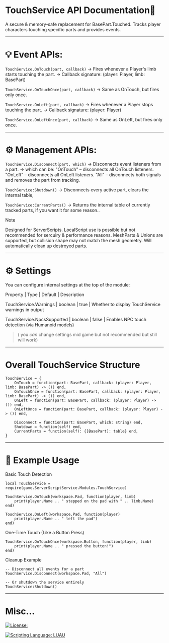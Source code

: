 # TouchService API Documentation📕
A secure & memory-safe replacement for BasePart.Touched. 
Tracks player characters touching specific parts and provides events.
    
---
# 💡 Event APIs:

`TouchService.OnTouch(part, callback)`
  → Fires whenever a Player's limb starts touching the part.
  → Callback signature: (player: Player, limb: BasePart)

`TouchService.OnTouchOnce(part, callback)`
  → Same as OnTouch, but fires only once.

`TouchService.OnLeft(part, callback)`
  → Fires whenever a Player stops touching the part.
  → Callback signature: (player: Player)

`TouchService.OnLeftOnce(part, callback)`
  → Same as OnLeft, but fires only once.
  
---
# ⚙️ Management APIs:

`TouchService.Disconnect(part, which)`
  → Disconnects event listeners from a part.
  → which can be:
"OnTouch" – disconnects all OnTouch listeners.
"OnLeft"  – disconnects all OnLeft listeners.
"All"     – disconnects both signals and removes the part from tracking.

`TouchService:Shutdown()`
  → Disconnects every active part, clears the internal table,

`TouchService:CurrentParts()`
  → Returns the internal table of currently tracked parts, if you want it for some reason..
  
  
>[!Note]
>Designed for ServerScripts. LocalScript use is possible but not recommended for sercuiry & performance reasons.
>MeshParts & Unions are supported, but collision shape may not match the mesh geometry.
>Will automatically clean up destroyed parts.

---
# ⚙️ Settings
You can configure internal settings at the top of the module:

Property | Type | Default | Description

TouchService.Warnings | boolean | true | Whether to display TouchService warnings in output

TouchService.NpcsSupported | boolean | false | Enables NPC touch detection (via Humanoid models)

>( you *can* change settings mid game but not recommended but still will work)

---
# Overall TouchService Structure

```Luau
TouchService = {
	OnTouch = function(part: BasePart, callback: (player: Player, limb: BasePart) -> ()) end,
	OnTouchOnce = function(part: BasePart, callback: (player: Player, limb: BasePart) -> ()) end,
	OnLeft = function(part: BasePart, callback: (player: Player) -> ()) end,
	OnLeftOnce = function(part: BasePart, callback: (player: Player) -> ()) end,

	Disconnect = function(part: BasePart, which: string) end,
	Shutdown = function(self) end,
	CurrentParts = function(self): {[BasePart]: table} end,
}
```

---
# 🧱 Example Usage

Basic Touch Detection
```Luau
local TouchService = require(game.ServerScriptService.Modules.TouchService)

TouchService.OnTouch(workspace.Pad, function(player, limb)
	print(player.Name .. " stepped on the pad with " .. limb.Name)
end)

TouchService.OnLeft(workspace.Pad, function(player)
	print(player.Name .. " left the pad")
end)
```
One-Time Touch (Like a Button Press)
```Luau
TouchService.OnTouchOnce(workspace.Button, function(player, limb)
	print(player.Name .. " pressed the button!")
end)
```
Cleanup Example
```Luau
-- Disconnect all events for a part
TouchService.Disconnect(workspace.Pad, "All")

-- Or shutdown the service entirely
TouchService:Shutdown()
```

---
# Misc...
[![License: ](https://img.shields.io/badge/License%3A-MIT-green?style=plastic)](https://github.com/not-mentally-stable/TouchService/blob/main/LICENSE)

[![Scripting Language: LUAU](https://img.shields.io/badge/Scripting%20Language%3A-LUAU-blue?style=plastic)](https://github.com/luau-lang/luau)
